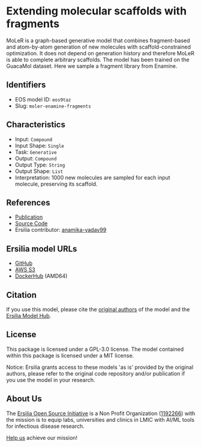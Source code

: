 # Extending molecular scaffolds with fragments

MoLeR is a graph-based generative model that combines fragment-based and atom-by-atom generation of new molecules with scaffold-constrained optimization. It does not depend on generation history and therefore MoLeR is able to complete arbitrary scaffolds. The model has been trained on the GuacaMol dataset. Here we sample a fragment library from Enamine.

## Identifiers

* EOS model ID: `eos9taz`
* Slug: `moler-enamine-fragments`

## Characteristics

* Input: `Compound`
* Input Shape: `Single`
* Task: `Generative`
* Output: `Compound`
* Output Type: `String`
* Output Shape: `List`
* Interpretation: 1000 new molecules are sampled for each input molecule, preserving its scaffold. 

## References

* [Publication](https://arxiv.org/abs/2103.03864)
* [Source Code](https://github.com/microsoft/molecule-generation)
* Ersilia contributor: [anamika-yadav99](https://github.com/anamika-yadav99)

## Ersilia model URLs
* [GitHub](https://github.com/ersilia-os/eos9taz)
* [AWS S3](https://ersilia-models-zipped.s3.eu-central-1.amazonaws.com/eos9taz.zip)
* [DockerHub](https://hub.docker.com/r/ersiliaos/eos9taz) (AMD64)

## Citation

If you use this model, please cite the [original authors](https://arxiv.org/abs/2103.03864) of the model and the [Ersilia Model Hub](https://github.com/ersilia-os/ersilia/blob/master/CITATION.cff).

## License

This package is licensed under a GPL-3.0 license. The model contained within this package is licensed under a MIT license.

Notice: Ersilia grants access to these models 'as is' provided by the original authors, please refer to the original code repository and/or publication if you use the model in your research.

## About Us

The [Ersilia Open Source Initiative](https://ersilia.io) is a Non Profit Organization ([1192266](https://register-of-charities.charitycommission.gov.uk/charity-search/-/charity-details/5170657/full-print)) with the mission is to equip labs, universities and clinics in LMIC with AI/ML tools for infectious disease research.

[Help us](https://www.ersilia.io/donate) achieve our mission!